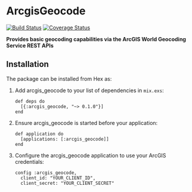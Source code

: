 # ArcgisGeocode

[![Build Status](https://semaphoreci.com/api/v1/rynam0/arcgis_geocode/branches/master/badge.svg)](https://semaphoreci.com/rynam0/arcgis_geocode)
[![Coverage Status](https://coveralls.io/repos/github/rynam0/arcgis_geocode/badge.svg?branch=master)](https://coveralls.io/github/rynam0/arcgis_geocode?branch=master)

**Provides basic geocoding capabilities via the ArcGIS World Geocoding Service REST APIs**

## Installation

The package can be installed from Hex as:

  1. Add arcgis_geocode to your list of dependencies in `mix.exs`:

         def deps do
           [{:arcgis_geocode, "~> 0.1.0"}]
         end

  2. Ensure arcgis_geocode is started before your application:

         def application do
           [applications: [:arcgis_geocode]]
         end

  3. Configure the arcgis_geocode application to use your ArcGIS credentials:

         config :arcgis_geocode,
           client_id: "YOUR_CLIENT_ID",
           client_secret: "YOUR_CLIENT_SECRET"
